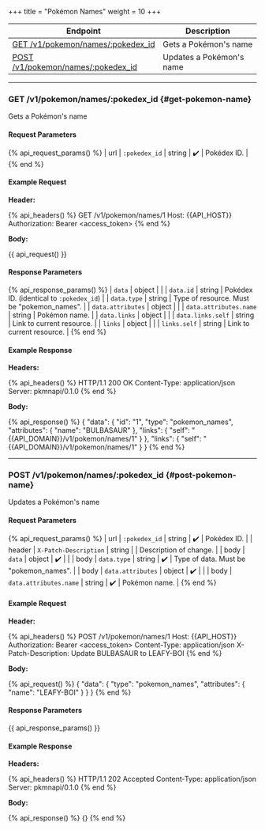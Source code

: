 +++
title = "Pokémon Names"
weight = 10
+++

| Endpoint                                                 | Description              |
|----------------------------------------------------------|--------------------------|
| [GET /v1/pokemon/names/:pokedex_id](#get-pokemon-name)   | Gets a Pokémon's name    |
| [POST /v1/pokemon/names/:pokedex_id](#post-pokemon-name) | Updates a Pokémon's name |

---

### GET /v1/pokemon/names/:pokedex_id {#get-pokemon-name}

Gets a Pokémon's name

#### Request Parameters

{% api_request_params() %}
| url | `:pokedex_id` | string | ✔️ | Pokédex ID. |
{% end %}

#### Example Request

**Header:**

{% api_headers() %}
GET /v1/pokemon/names/1
Host: {{API_HOST}}
Authorization: Bearer <access_token>
{% end %}

**Body:**

{{ api_request() }}

#### Response Parameters

{% api_response_params() %}
| `data`                 | object |                                            |
| `data.id`              | string | Pokédex ID. (identical to `:pokedex_id`)   |
| `data.type`            | string | Type of resource. Must be "pokemon_names". |
| `data.attributes`      | object |                                            |
| `data.attributes.name` | string | Pokémon name.                              |
| `data.links`           | object |                                            |
| `data.links.self`      | string | Link to current resource.                  |
| `links`                | object |                                            |
| `links.self`           | string | Link to current resource.                  |
{% end %}

#### Example Response

**Headers:**

{% api_headers() %}
HTTP/1.1 200 OK
Content-Type: application/json
Server: pkmnapi/0.1.0
{% end %}

**Body:**

{% api_response() %}
{
    "data": {
        "id": "1",
        "type": "pokemon_names",
        "attributes": {
            "name": "BULBASAUR"
        },
        "links": {
            "self": "{{API_DOMAIN}}/v1/pokemon/names/1"
        }
    },
    "links": {
        "self": "{{API_DOMAIN}}/v1/pokemon/names/1"
    }
}
{% end %}

---

### POST /v1/pokemon/names/:pokedex_id {#post-pokemon-name}

Updates a Pokémon's name

#### Request Parameters

{% api_request_params() %}
| url    | `:pokedex_id`          | string | ✔️ | Pokédex ID.                            |
| header | `X-Patch-Description`  | string |   | Description of change.                 |
| body   | `data`                 | object | ✔️ |                                        |
| body   | `data.type`            | string | ✔️ | Type of data. Must be "pokemon_names". |
| body   | `data.attributes`      | object | ✔️ |                                        |
| body   | `data.attributes.name` | string | ✔️ | Pokémon name.                          |
{% end %}

#### Example Request

**Header:**

{% api_headers() %}
POST /v1/pokemon/names/1
Host: {{API_HOST}}
Authorization: Bearer <access_token>
Content-Type: application/json
X-Patch-Description: Update BULBASAUR to LEAFY-BOI
{% end %}

**Body:**

{% api_request() %}
{
    "data": {
        "type": "pokemon_names",
        "attributes": {
            "name": "LEAFY-BOI"
        }
    }
}
{% end %}

#### Response Parameters

{{ api_response_params() }}

#### Example Response

**Headers:**

{% api_headers() %}
HTTP/1.1 202 Accepted
Content-Type: application/json
Server: pkmnapi/0.1.0
{% end %}

**Body:**

{% api_response() %}
{}
{% end %}
